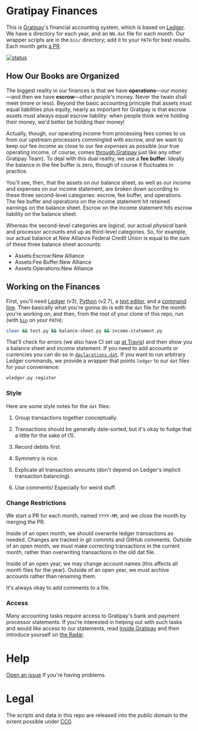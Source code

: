 # Gratipay Finances

This is [Gratipay](https://gratipay.com/)'s financial accounting system, which
is based on [Ledger](http://ledger-cli.org/). We have a directory for each
year, and an `NN.dat` file for each month. Our wrapper scripts are in the
`bin/` directory; add it to your `PATH` for best results. Each month gets [a
PR](https://github.com/gratipay/finances/pulls).

[![status](https://api.travis-ci.org/gratipay/finances.svg)](https://travis-ci.org/gratipay/finances)


## How Our Books are Organized

The biggest reality in our finances is that we have **operations**&mdash;*our*
money&mdash;and then we have **escrow**&mdash;*other people's* money. Never the
twain shall meet (more or less). Beyond the basic accounting principle that
assets must equal liabilities plus equity, nearly as important for Gratipay is
that escrow assets must always equal escrow liability: when people think we're
holding their money, we'd better be holding their money!

Actually, though, our operating income from processing fees comes to us from
our upstream processors commingled with escrow, *and* we want to keep our fee
*income* as close to our fee *expenses* as possible (our true operating income,
of course, comes [through Gratipay](https://gratipay.com/Gratipay/) just like
any other Gratipay Team). To deal with this dual reality, we use a **fee
buffer**. Ideally the balance in the fee buffer is zero, though of course it
fluctuates in practice.

You'll see, then, that the assets on our balance sheet, as well as our income
and expenses on our income statement, are broken down according to these three
second-level categories: escrow, fee buffer, and operations. The fee buffer and
operations on the income statement hit retained earnings on the balance sheet.
Escrow on the income statement hits escrow liability on the balance sheet.

Whereas the second-level categories are *logical*, our actual *physical* bank
and processor accounts end up as third-level categories. So, for example, our
actual balance at New Alliance Federal Credit Union is equal to the sum of
these three balance sheet accounts:

 - Assets:Escrow:New Alliance
 - Assets:Fee Buffer:New Alliance
 - Assets:Operations:New Alliance


## Working on the Finances

First, you'll need [Ledger](http://ledger-cli.org/) (v3),
[Python](https://www.python.org/) (v2.7), a [text
editor](https://en.wikipedia.org/wiki/Text_editor), and a [command
line](https://en.wikipedia.org/wiki/Command-line_interface). Then basically
what you're gonna do is edit the `dat` file for the month you're working on,
and then, from the root of your clone of this repo, run (with
[`bin`](https://github.com/gratipay/finances/blob/master/bin/) on your `PATH`):

```bash
clear && test.py && balance-sheet.py && income-statement.py
```

That'll check for errors (we also have CI set up [at
Travis](https://travis-ci.org/gratipay/finances)) and then show you a balance
sheet and income statement. If you need to add accounts or currencies you can
do so in
[`declarations.dat`](https://github.com/gratipay/finances/blob/master/declarations.dat).
If you want to run arbitrary Ledger commands, we provide a wrapper that points
`ledger` to our `dat` files for your convenience:

```bash
wledger.py register
```


### Style

Here are some style notes for the `dat` files:

 1. Group transactions together conceptually.

 1. Transactions should be generally date-sorted, but it's okay to fudge that a
    little for the sake of (1).

 1. Record debits first.

 1. Symmetry is nice.

 1. Explicate all transaction amounts (don't depend on Ledger's implicit
    transaction balancing).

 1. Use comments! Especially for weird stuff.


### Change Restrictions

We start a PR for each month, named `YYYY-MM`, and we close the month by
merging the PR.

Inside of an open month, we should overwrite ledger transactions as needed.
Changes are tracked in git commits and GitHub comments. Outside of an open
month, we must make correcting transactions in the current month, rather than
overwriting transactions in the old dat file.

Inside of an open year, we may change account names (this affects all month
files for the year). Outside of an open year, we must archive accounts rather
than renaming them.

It's always okay to add comments to a file.


### Access

Many accounting tasks require access to Gratipay's bank and payment processor
statements. If you're interested in helping out with such tasks and would like
access to our statements, read [Inside Gratipay](http://inside.gratipay.com/)
and then introduce yourself on [the
Radar](http://inside.gratipay.com/howto/sweep-the-radar).


# Help

[Open an issue](https://github.com/gratipay/finances/issues/new) if you're having problems.


# Legal

The scripts and data in this repo are released into the public domain to the
extent possible under [CC0](http://creativecommons.org/publicdomain/zero/1.0/).

